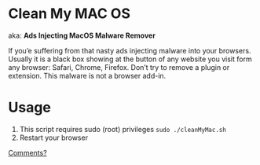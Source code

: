 Clean My MAC OS
===============
aka: **Ads Injecting MacOS Malware Remover**


If you’e suffering from that nasty ads injecting malware into your browsers.
Usually it is a black box showing at the button of any website you visit form any browser: Safari, Chrome, Firefox.
Don’t try to remove a plugin or extension. This malware is not a browser add-in.

Usage
=====
 1. This script requires sudo (root) privileges
    `sudo ./cleanMyMac.sh`
 2. Restart your browser


[Comments?](http://addaxsoft.com/apps/max-os-x/clean-your-mac-os-x-from-the-ads-injecting-malware/)
